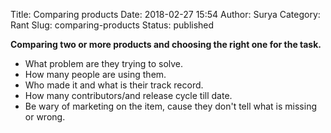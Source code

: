 Title: Comparing products
Date: 2018-02-27 15:54
Author: Surya
Category: Rant
Slug: comparing-products
Status: published

**Comparing two or more products and choosing the right one for the task.**

- What problem are they trying to solve.
- How many people are using them.
- Who made it and what is their track record.
- How many contributors/and release cycle till date.
- Be wary of marketing on the item, cause they don't tell what is missing or wrong.
